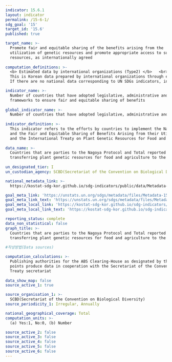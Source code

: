 ```yaml
---
indicator: 15.6.1
layout: indicator
permalink: /15-6-1/
sdg_goal: '15'
target_id: '15.6'
published: true

target_name: >-
  Promote fair and equitable sharing of the benefits arising from the
  utilization of genetic resources and promote appropriate access to such
  resources, as internationally agreed
  
computation_definitions: >-
  <b> Estimated data by international organizations (Type2) </b>   <br>
  This is Korean data prepared by international organizations through estimation and modeling. <br>
  If there are no national data corresponding to UN SDGs indicators, international data are available for monitoring.

indicator_name: >-
  Number of countries that have adopted legislative, administrative and policy
  frameworks to ensure fair and equitable sharing of benefits
  
global_indicator_name: >-
  Number of countries that have adopted legislative, administrative and policy frameworks to ensure fair and equitable sharing of benefits 
    
indicator_definition: >-
  This indicator refers to the efforts by countries to implement the Nagoya Protocol on Access to Genetic Resources 
  and the Fair and Equitable Sharing of Benefits Arising from their Utilization to the Convention on Biological Diversity (2010) 
  and the International Treaty on Plant Genetic Resources for Food and Agriculture (2001) 
  
data_name: >-
  Countries that are parties to the Nagoya Protocol and Total reported number of Standard Material Transfer Agreements (SMTAs) 
  transferring plant genetic resources for food and agriculture to the country
  
un_designated_tier: I
un_custodian_agency: SCBD(Secretariat of the Convention on Biological Diversity)

national_metadata_link: >-
  https://kostat-sdg-kor.github.io/sdg-indicators/public/data/Metadata-15-06-01_ENG.pdf

goal_meta_link: 'https://unstats.un.org/sdgs/metadata/files/Metadata-15-06-01.pdf'
goal_meta_link_text: 'https://unstats.un.org/sdgs/metadata/files/Metadata-15-06-01.pdf'
goal_meta_local_link: 'https://kostat-sdg-kor.github.io/sdg-indicators/public/data/Metadata-15-06-01_ENG.pdf'
goal_meta_local_link_text: 'https://kostat-sdg-kor.github.io/sdg-indicators/public/data/Metadata-15-06-01_ENG.pdf'

reporting_status: complete
data_non_statistical: false
graph_title: >-
  Countries that are parties to the Nagoya Protocol and Total reported number of Standard Material Transfer Agreements (SMTAs) 
  transferring plant genetic resources for food and agriculture to the country
  
#작성방법(Data sources)

computation_calculations: >-
  Publishing authorities for the ABS Clearing-House as designated by the CBD national focal points or the ABS focal 
  points produce data in cooperation with the Secretariat of the Convention on Biological Diversity and the International 
  Treaty secretariat
  
data_show_map: false
source_active_1: true

source_organisation_1: >- 
  SCBD(Secretariat of the Convention on Biological Diversity)
source_periodicity_1: Irregular, Annually

national_geographical_coverage: Total
computation_units: >-
  (a) Yes:1, No:0, (b) Number

source_active_2: false
source_active_3: false
source_active_4: false
source_active_5: false
source_active_6: false
---
```

